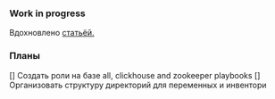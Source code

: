 ### Work in progress

Вдохновлено [статьёй.](https://avamk.ru/nastrojka-klastera-clickhouse-steb-by-step-chast-2.html)

### Планы

[] Создать роли на базе all, clickhouse and zookeeper playbooks
[] Организовать структуру директорий для переменных и инвентори